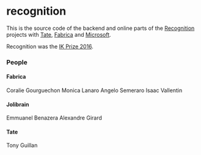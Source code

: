 # recognition

This is the source code of the backend and online parts of the [Recognition](http://recognition.tate.org.uk/) projects with [Tate](http://www.tate.org.uk/visit/tate-britain), [Fabrica](http://www.fabrica.it/) and [Microsoft](https://www.microsoft.com/inculture/arts/tate/).

Recognition was the [IK Prize 2016](http://www.tate.org.uk/about-us/projects/ik-prize).

### People

#### Fabrica
Coralie Gourguechon
Monica Lanaro
Angelo Semeraro
Isaac Vallentin

#### Jolibrain
Emmuanel Benazera
Alexandre Girard

#### Tate
Tony Guillan
